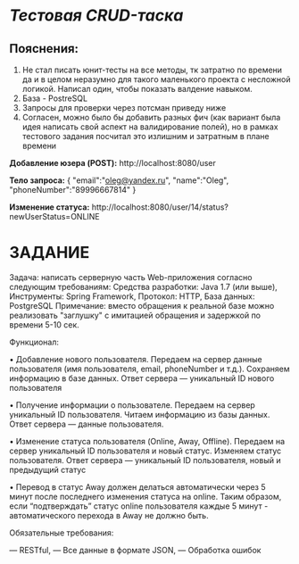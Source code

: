 # _Тестовая CRUD-таска_

## Пояснения:
1. Не стал писать юнит-тесты на все методы, тк затратно по времени да и в целом неразумно для такого маленького проекта с несложной логикой.
Написал один, чтобы показать валдение навыком.
2. База - PostreSQL
3. Запросы для проверки через потсман приведу ниже
4. Согласен, можно было бы добавить разных фич (как вариант была идея написать свой аспект на валидирование полей), но в рамках тестового задания посчитал это излишним и затратным в плане времени

**Добавление юзера (POST):** http://localhost:8080/user

**Тело запроса:**
{
"email":"oleg@yandex.ru",
"name":"Oleg",
"phoneNumber":"89996667814"
}

**Изменение статуса:**
http://localhost:8080/user/14/status?newUserStatus=ONLINE

# ЗАДАНИЕ
Задача: написать серверную часть Web-приложения согласно следующим требованиям:
Средства разработки: Java 1.7 (или выше), Инструменты: Spring Framework, Протокол: HTTP, База данных: PostgreSQL
Примечание: вместо обращения к реальной базе можно реализовать "заглушку" с имитацией обращения и задержкой по времени 5-10 сек.

Функционал:

•	Добавление нового пользователя. Передаем на сервер данные пользователя (имя пользователя, email, phoneNumber и т.д.). Сохраняем информацию в базе данных. Ответ сервера — уникальный ID нового пользователя

•	Получение информации о пользователе. Передаем на сервер уникальный ID пользователя. Читаем информацию из базы данных. Ответ сервера — данные пользователя.

•	Изменение статуса пользователя (Online, Away, Offline). Передаем на сервер уникальный ID пользователя и новый статус. Изменяем статус пользователя. Ответ сервера — уникальный ID пользователя, новый и предыдущий статус

•	Перевод в статус Away должен делаться автоматически через 5 минут после последнего изменения статуса на online. Таким образом, если “подтверждать” статус online пользователя каждые 5 минут - автоматического перехода в Away не должно быть.

Обязательные требования:

— RESTful, — Все данные в формате JSON, — Обработка ошибок
